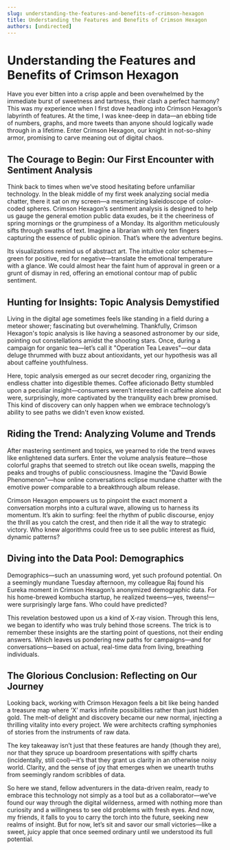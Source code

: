 ```yaml
---
slug: understanding-the-features-and-benefits-of-crimson-hexagon
title: Understanding the Features and Benefits of Crimson Hexagon
authors: [undirected]
---
```



# Understanding the Features and Benefits of Crimson Hexagon

Have you ever bitten into a crisp apple and been overwhelmed by the immediate burst of sweetness and tartness, their clash a perfect harmony? This was my experience when I first dove headlong into Crimson Hexagon’s labyrinth of features. At the time, I was knee-deep in data—an ebbing tide of numbers, graphs, and more tweets than anyone should logically wade through in a lifetime. Enter Crimson Hexagon, our knight in not-so-shiny armor, promising to carve meaning out of digital chaos. 

## The Courage to Begin: Our First Encounter with Sentiment Analysis

Think back to times when we’ve stood hesitating before unfamiliar technology. In the bleak middle of my first week analyzing social media chatter, there it sat on my screen—a mesmerizing kaleidoscope of color-coded spheres. Crimson Hexagon’s sentiment analysis is designed to help us gauge the general emotion public data exudes, be it the cheeriness of spring mornings or the grumpiness of a Monday. Its algorithm meticulously sifts through swaths of text. Imagine a librarian with only ten fingers capturing the essence of public opinion. That’s where the adventure begins.

Its visualizations remind us of abstract art. The intuitive color schemes—green for positive, red for negative—translate the emotional temperature with a glance. We could almost hear the faint hum of approval in green or a grunt of dismay in red, offering an emotional contour map of public sentiment. 

## Hunting for Insights: Topic Analysis Demystified

Living in the digital age sometimes feels like standing in a field during a meteor shower; fascinating but overwhelming. Thankfully, Crimson Hexagon's topic analysis is like having a seasoned astronomer by our side, pointing out constellations amidst the shooting stars. Once, during a campaign for organic tea—let’s call it "Operation Tea Leaves"—our data deluge thrummed with buzz about antioxidants, yet our hypothesis was all about caffeine youthfulness.

Here, topic analysis emerged as our secret decoder ring, organizing the endless chatter into digestible themes. Coffee aficionado Betty stumbled upon a peculiar insight—consumers weren’t interested in caffeine alone but were, surprisingly, more captivated by the tranquility each brew promised. This kind of discovery can only happen when we embrace technology’s ability to see paths we didn't even know existed.

## Riding the Trend: Analyzing Volume and Trends

After mastering sentiment and topics, we yearned to ride the trend waves like enlightened data surfers. Enter the volume analysis feature—those colorful graphs that seemed to stretch out like ocean swells, mapping the peaks and troughs of public consciousness. Imagine the "David Bowie Phenomenon"—how online conversations eclipse mundane chatter with the emotive power comparable to a breakthrough album release. 

Crimson Hexagon empowers us to pinpoint the exact moment a conversation morphs into a cultural wave, allowing us to harness its momentum. It’s akin to surfing: feel the rhythm of public discourse, enjoy the thrill as you catch the crest, and then ride it all the way to strategic victory. Who knew algorithms could free us to see public interest as fluid, dynamic patterns?

## Diving into the Data Pool: Demographics

Demographics—such an unassuming word, yet such profound potential. On a seemingly mundane Tuesday afternoon, my colleague Raj found his Eureka moment in Crimson Hexagon’s anonymized demographic data. For his home-brewed kombucha startup, he realized tweens—yes, tweens!—were surprisingly large fans. Who could have predicted?

This revelation bestowed upon us a kind of X-ray vision. Through this lens, we began to identify who was truly behind those screens. The trick is to remember these insights are the starting point of questions, not their ending answers. Which leaves us pondering new paths for campaigns—and for conversations—based on actual, real-time data from living, breathing individuals.

## The Glorious Conclusion: Reflecting on Our Journey

Looking back, working with Crimson Hexagon feels a bit like being handed a treasure map where ‘X’ marks infinite possibilities rather than just hidden gold. The melt-of delight and discovery became our new normal, injecting a thrilling vitality into every project. We were architects crafting symphonies of stories from the instruments of raw data. 

The key takeaway isn’t just that these features are handy (though they are), nor that they spruce up boardroom presentations with spiffy charts (incidentally, still cool)—it’s that they grant us clarity in an otherwise noisy world. Clarity, and the sense of joy that emerges when we unearth truths from seemingly random scribbles of data.

So here we stand, fellow adventurers in the data-driven realm, ready to embrace this technology not simply as a tool but as a collaborator—we’ve found our way through the digital wilderness, armed with nothing more than curiosity and a willingness to see old problems with fresh eyes. And now, my friends, it falls to you to carry the torch into the future, seeking new realms of insight. But for now, let’s sit and savor our small victories—like a sweet, juicy apple that once seemed ordinary until we understood its full potential.

